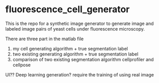 # fluorescence_cell_generator
This is the repo for a synthetic image generator to generate image and labeled image pairs of yeast cells under fluorescence microscopy.

There are three part in the matlab file 

1. my cell generating algorithm + true segmentation label 
2. two existing generating algorithm + true segmentation label 
3. comparison of two existing segmentation algorithm cellprofiler and cellpose

UI?? 
Deep learning generation? require the training of using real image 

